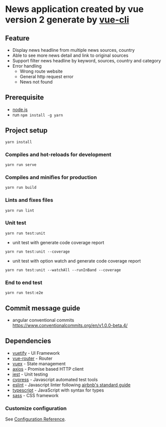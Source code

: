 # News application created by vue version 2 generate by [vue-cli](https://cli.vuejs.org/)

## Feature
- Display news headline from multiple news sources, country
- Able to see more news detail and link to original sources
- Support filter news headline by keyword, sources, country and category
- Error handling
  - Wrong route website
  - General http request error
  - News not found

## Prerequisite
- [node.js](https://nodejs.org/en/)
- run `npm install -g yarn` 

## Project setup
```
yarn install
```

### Compiles and hot-reloads for development
```
yarn run serve
```

### Compiles and minifies for production
```
yarn run build
```

### Lints and fixes files
```
yarn run lint
```

### Unit test
```
yarn run test:unit
```
- unit test with generate code coverage report
```
yarn run test:unit --coverage 
```
- unit test with option watch and generate code coverage report
```
yarn run test:unit --watchAll --runInBand --coverage 
```

### End to end test
```
yarn run test:e2e
```

## Commit message guide
- angular conventional commits https://www.conventionalcommits.org/en/v1.0.0-beta.4/

## Dependencies
- [vuetify](https://vuetifyjs.com/en/) - UI Framework
- [vue-router](https://router.vuejs.org/) - Router
- [vuex](https://vuex.vuejs.org/) - State management
- [axios](https://github.com/axios/axios) - Promise based HTTP client  
- [jest](https://jestjs.io/) - Unit testing
- [cypress](https://docs.cypress.io/) - Javascript automated test tools
- [eslint](https://eslint.org/) - Javascript linter following [airbnb's standard guide](https://github.com/airbnb/javascript)
- [typescript](https://www.typescriptlang.org/) - JavaScript with syntax for types
- [sass](https://sass-lang.com/) - CSS framework

### Customize configuration
See [Configuration Reference](https://cli.vuejs.org/config/).
